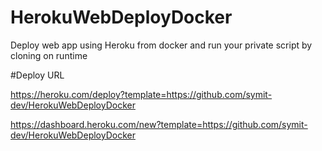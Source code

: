# HerokuWebDeployDocker
Deploy web app using Heroku from docker and run your private script by cloning on runtime


#Deploy URL

https://heroku.com/deploy?template=https://github.com/symit-dev/HerokuWebDeployDocker

https://dashboard.heroku.com/new?template=https://github.com/symit-dev/HerokuWebDeployDocker
